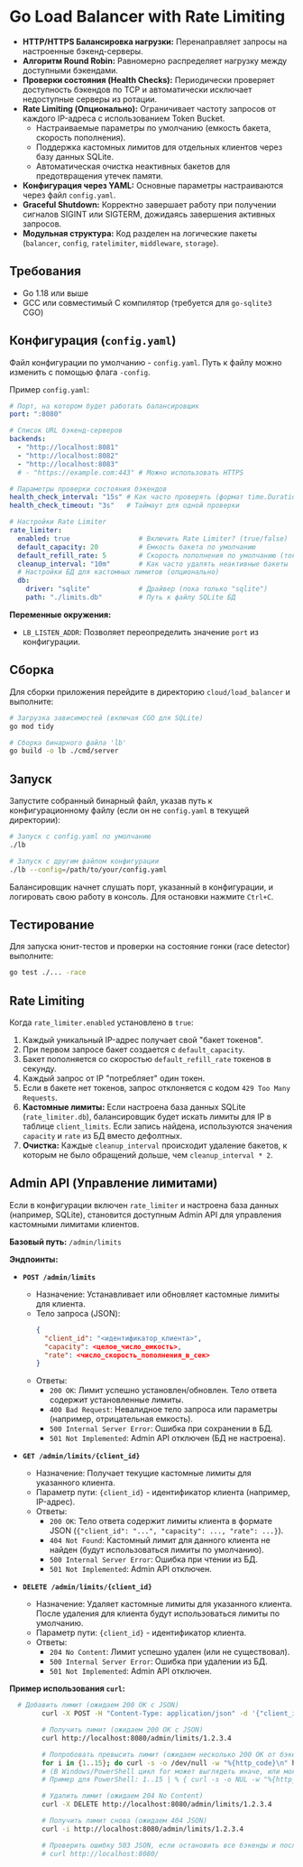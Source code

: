 # Go Load Balancer with Rate Limiting


*   **HTTP/HTTPS Балансировка нагрузки:** Перенаправляет запросы на настроенные бэкенд-серверы.
*   **Алгоритм Round Robin:** Равномерно распределяет нагрузку между доступными бэкендами.
*   **Проверки состояния (Health Checks):** Периодически проверяет доступность бэкендов по TCP и автоматически исключает недоступные серверы из ротации.
*   **Rate Limiting (Опционально):** Ограничивает частоту запросов от каждого IP-адреса с использованием Token Bucket.
    *   Настраиваемые параметры по умолчанию (емкость бакета, скорость пополнения).
    *   Поддержка кастомных лимитов для отдельных клиентов через базу данных SQLite.
    *   Автоматическая очистка неактивных бакетов для предотвращения утечек памяти.
*   **Конфигурация через YAML:** Основные параметры настраиваются через файл `config.yaml`.
*   **Graceful Shutdown:** Корректно завершает работу при получении сигналов SIGINT или SIGTERM, дожидаясь завершения активных запросов.
*   **Модульная структура:** Код разделен на логические пакеты (`balancer`, `config`, `ratelimiter`, `middleware`, `storage`).

## Требования

*   Go 1.18 или выше
*   GCC или совместимый C компилятор (требуется для `go-sqlite3` CGO)

## Конфигурация (`config.yaml`)

Файл конфигурации по умолчанию - `config.yaml`. Путь к файлу можно изменить с помощью флага `-config`.

Пример `config.yaml`:

```yaml
# Порт, на котором будет работать балансировщик
port: ":8080"

# Список URL бэкенд-серверов
backends:
  - "http://localhost:8081"
  - "http://localhost:8082"
  - "http://localhost:8083"
  # - "https://example.com:443" # Можно использовать HTTPS

# Параметры проверки состояния бэкендов
health_check_interval: "15s" # Как часто проверять (формат time.Duration)
health_check_timeout: "3s"   # Таймаут для одной проверки

# Настройки Rate Limiter
rate_limiter:
  enabled: true                 # Включить Rate Limiter? (true/false)
  default_capacity: 20          # Емкость бакета по умолчанию
  default_refill_rate: 5        # Скорость пополнения по умолчанию (токенов/сек)
  cleanup_interval: "10m"       # Как часто удалять неактивные бакеты
  # Настройки БД для кастомных лимитов (опционально)
  db:
    driver: "sqlite"            # Драйвер (пока только "sqlite")
    path: "./limits.db"         # Путь к файлу SQLite БД
```

**Переменные окружения:**

*   `LB_LISTEN_ADDR`: Позволяет переопределить значение `port` из конфигурации.

## Сборка

Для сборки приложения перейдите в директорию `cloud/load_balancer` и выполните:

```bash
# Загрузка зависимостей (включая CGO для SQLite)
go mod tidy

# Сборка бинарного файла 'lb'
go build -o lb ./cmd/server
```

## Запуск

Запустите собранный бинарный файл, указав путь к конфигурационному файлу (если он не `config.yaml` в текущей директории):

```bash
# Запуск с config.yaml по умолчанию
./lb

# Запуск с другим файлом конфигурации
./lb --config=/path/to/your/config.yaml
```

Балансировщик начнет слушать порт, указанный в конфигурации, и логировать свою работу в консоль. Для остановки нажмите `Ctrl+C`.

## Тестирование

Для запуска юнит-тестов и проверки на состояние гонки (race detector) выполните:

```bash
go test ./... -race
```

## Rate Limiting

Когда `rate_limiter.enabled` установлено в `true`:

1.  Каждый уникальный IP-адрес получает свой "бакет токенов".
2.  При первом запросе бакет создается с `default_capacity`.
3.  Бакет пополняется со скоростью `default_refill_rate` токенов в секунду.
4.  Каждый запрос от IP "потребляет" один токен.
5.  Если в бакете нет токенов, запрос отклоняется с кодом `429 Too Many Requests`.
6.  **Кастомные лимиты:** Если настроена база данных SQLite (`rate_limiter.db`), балансировщик будет искать лимиты для IP в таблице `client_limits`. Если запись найдена, используются значения `capacity` и `rate` из БД вместо дефолтных.
7.  **Очистка:** Каждые `cleanup_interval` происходит удаление бакетов, к которым не было обращений дольше, чем `cleanup_interval * 2`.

## Admin API (Управление лимитами)

Если в конфигурации включен `rate_limiter` и настроена база данных (например, SQLite), становится доступным Admin API для управления кастомными лимитами клиентов.

**Базовый путь:** `/admin/limits`

**Эндпоинты:**

*   **`POST /admin/limits`**
    *   Назначение: Устанавливает или обновляет кастомные лимиты для клиента.
    *   Тело запроса (JSON):
        ```json
        {
          "client_id": "<идентификатор_клиента>",
          "capacity": <целое_число_емкость>,
          "rate": <число_скорость_пополнения_в_сек>
        }
        ```
    *   Ответы:
        *   `200 OK`: Лимит успешно установлен/обновлен. Тело ответа содержит установленные лимиты.
        *   `400 Bad Request`: Невалидное тело запроса или параметры (например, отрицательная емкость).
        *   `500 Internal Server Error`: Ошибка при сохранении в БД.
        *   `501 Not Implemented`: Admin API отключен (БД не настроена).

*   **`GET /admin/limits/{client_id}`**
    *   Назначение: Получает текущие кастомные лимиты для указанного клиента.
    *   Параметр пути: `{client_id}` - идентификатор клиента (например, IP-адрес).
    *   Ответы:
        *   `200 OK`: Тело ответа содержит лимиты клиента в формате JSON (`{"client_id": "...", "capacity": ..., "rate": ...}`).
        *   `404 Not Found`: Кастомный лимит для данного клиента не найден (будут использоваться лимиты по умолчанию).
        *   `500 Internal Server Error`: Ошибка при чтении из БД.
        *   `501 Not Implemented`: Admin API отключен.

*   **`DELETE /admin/limits/{client_id}`**
    *   Назначение: Удаляет кастомные лимиты для указанного клиента. После удаления для клиента будут использоваться лимиты по умолчанию.
    *   Параметр пути: `{client_id}` - идентификатор клиента.
    *   Ответы:
        *   `204 No Content`: Лимит успешно удален (или не существовал).
        *   `500 Internal Server Error`: Ошибка при удалении из БД.
        *   `501 Not Implemented`: Admin API отключен.

**Пример использования `curl`:**

```bash
  # Добавить лимит (ожидаем 200 OK с JSON)
        curl -X POST -H "Content-Type: application/json" -d '{"client_id":"1.2.3.4", "capacity":10, "rate":1}' http://localhost:8080/admin/limits

        # Получить лимит (ожидаем 200 OK с JSON)
        curl http://localhost:8080/admin/limits/1.2.3.4

        # Попробовать превысить лимит (ожидаем несколько 200 OK от бэкенда, затем 429 JSON)
        for i in {1..15}; do curl -s -o /dev/null -w "%{http_code}\n" http://localhost:8080/ -A "Client1.2.3.4"; done 
        # (В Windows/PowerShell цикл for может выглядеть иначе, или можно просто запустить curl много раз вручную)
        # Пример для PowerShell: 1..15 | % { curl -s -o NUL -w "%{http_code}`n" http://localhost:8080/ -UserAgent "Client1.2.3.4" }

        # Удалить лимит (ожидаем 204 No Content)
        curl -X DELETE http://localhost:8080/admin/limits/1.2.3.4

        # Получить лимит снова (ожидаем 404 JSON)
        curl -i http://localhost:8080/admin/limits/1.2.3.4 

        # Проверить ошибку 503 JSON, если остановить все бэкенды и послать запрос на /
        # curl http://localhost:8080/
